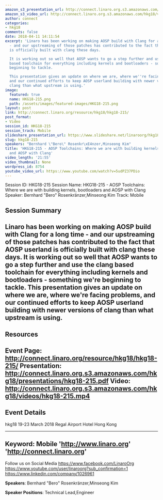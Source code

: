 ```yaml
---
amazon_s3_presentation_url: http://connect.linaro.org.s3.amazonaws.com/hkg18/presentations/hkg18-215.pdf
amazon_s3_video_url: http://connect.linaro.org.s3.amazonaws.com/hkg18/videos/hkg18-215.mp4
author: connect
categories:
- hkg18
comments: false
date: 2018-04-11 14:11:54
excerpt: 'Linaro has been working on making AOSP build with Clang for a long time
  - and our upstreaming of those patches has contributed to the fact that AOSP userland
  is officially built with clang these days.

  It is working out so well that AOSP wants to go a step further and use the clang
  based toolchain for everything including kernels and bootloaders - something we''re
  beginning to tackle.

  This presentation gives an update on where we are, where we''re facing problems,
  and our continued efforts to keep AOSP userland building with newer versions of
  clang than what upstream is using.'
image:
  featured: true
  name: HKG18-215.png
  path: /assets/images/featured-images/HKG18-215.png
layout: post
link: http://connect.linaro.org/resource/hkg18/hkg18-215/
post_format:
- Video
session_id: HKG18-215
session_track: Mobile
slideshare_presentation_url: https://www.slideshare.net/linaroorg/hkg18215-aosp-toolchains-where-we-are-with-building-kernels-bootloaders-and-aosp-with-clang
slug: hkg18-215
speakers: "Bernhard \"Bero\" Rosenkr\xE4nzer,Minseong Kim"
title: 'HKG18-215 - AOSP Toolchains: Where we are with building kernels, bootloaders
  and AOSP with Clang'
video_length: '21:55'
video_thumbnail: None
wordpress_id: 8754
youtube_video_url: https://www.youtube.com/watch?v=5udPZ37PDio
---
```


Session ID: HKG18-215
Session Name: HKG18-215 - AOSP Toolchains: Where we are with building kernels, bootloaders and AOSP with Clang
Speaker: Bernhard "Bero" Rosenkränzer,Minseong Kim
Track: Mobile


## Session Summary
Linaro has been working on making AOSP build with Clang for a long time - and our upstreaming of those patches has contributed to the fact that AOSP userland is officially built with clang these days.
It is working out so well that AOSP wants to go a step further and use the clang based toolchain for everything including kernels and bootloaders - something we're beginning to tackle.
This presentation gives an update on where we are, where we're facing problems, and our continued efforts to keep AOSP userland building with newer versions of clang than what upstream is using.
---------------------------------------------------
## Resources
Event Page: http://connect.linaro.org/resource/hkg18/hkg18-215/
Presentation: http://connect.linaro.org.s3.amazonaws.com/hkg18/presentations/hkg18-215.pdf
Video: http://connect.linaro.org.s3.amazonaws.com/hkg18/videos/hkg18-215.mp4
 ---------------------------------------------------
## Event Details
hkg18
19-23 March 2018 
Regal Airport Hotel Hong Kong

---------------------------------------------------
Keyword: Mobile
'http://www.linaro.org'
'http://connect.linaro.org'
---------------------------------------------------
Follow us on Social Media
https://www.facebook.com/LinaroOrg
https://www.youtube.com/user/linaroorg?sub_confirmation=1
https://www.linkedin.com/company/1026961

**Speakers**: Bernhard "Bero" Rosenkränzer,Minseong Kim

**Speaker Positions**: Technical Lead,Engineer